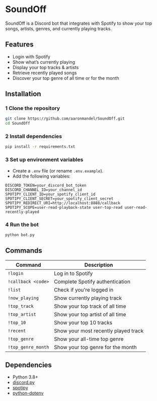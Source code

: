 # SoundOff

SoundOff is a Discord bot that integrates with Spotify to show your top songs, artists, genres, and currently playing tracks.

## Features
- Login with Spotify
- Show what’s currently playing
- Display your top tracks & artists
- Retrieve recently played songs
- Discover your top genre of all time or for the month

## Installation

### 1 Clone the repository
```bash
git clone https://github.com/aaronmandel/SoundOff.git
cd SoundOff
```

### 2 Install dependencies
```bash
pip install -r requirements.txt
```

### 3 Set up environment variables
- Create a `.env` file (or rename `.env.example`).
- Add the following variables:

```
DISCORD_TOKEN=your_discord_bot_token
DISCORD_CHANNEL_ID=your_channel_id
SPOTIPY_CLIENT_ID=your_spotify_client_id
SPOTIPY_CLIENT_SECRET=your_spotify_client_secret
SPOTIPY_REDIRECT_URI=http://localhost:8888/callback
SPOTIPY_SCOPE=user-read-playback-state user-top-read user-read-recently-played
```

### 4 Run the bot
```bash
python bot.py
```

## Commands
| Command         | Description |
|----------------|-------------|
| `!login`       | Log in to Spotify |
| `!callback <code>` | Complete Spotify authentication |
| `!list`        | Check if you're logged in |
| `!now_playing` | Show currently playing track |
| `!top_track`   | Show your top track of all time |
| `!top_artist`  | Show your top artist of all time |
| `!top_10`      | Show your top 10 tracks |
| `!recent`      | Show your most recently played track |
| `!top_genre`   | Show your all-time top genre |
| `!top_genre_month` | Show your top genre for the month |

## Dependencies
- Python 3.8+
- [discord.py](https://pypi.org/project/discord.py/)
- [spotipy](https://pypi.org/project/spotipy/)
- [python-dotenv](https://pypi.org/project/python-dotenv/)


